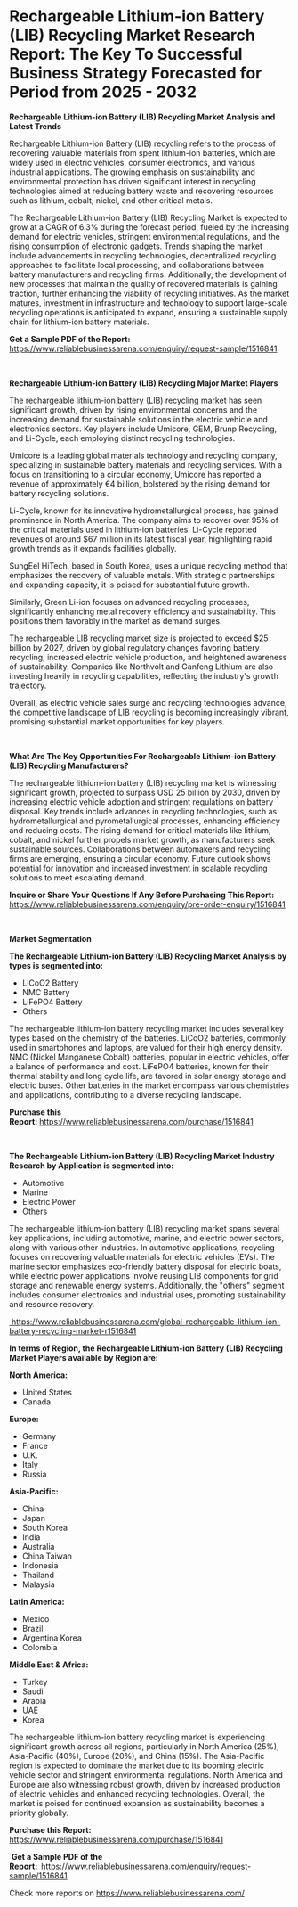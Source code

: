 <p><h1>Rechargeable Lithium-ion Battery (LIB) Recycling Market Research Report: The Key To Successful Business Strategy Forecasted for Period from 2025 - 2032</h1></p><p><strong>Rechargeable Lithium-ion Battery (LIB) Recycling Market Analysis and Latest Trends</strong></p>
<p><p>Rechargeable Lithium-ion Battery (LIB) recycling refers to the process of recovering valuable materials from spent lithium-ion batteries, which are widely used in electric vehicles, consumer electronics, and various industrial applications. The growing emphasis on sustainability and environmental protection has driven significant interest in recycling technologies aimed at reducing battery waste and recovering resources such as lithium, cobalt, nickel, and other critical metals.</p><p>The Rechargeable Lithium-ion Battery (LIB) Recycling Market is expected to grow at a CAGR of 6.3% during the forecast period, fueled by the increasing demand for electric vehicles, stringent environmental regulations, and the rising consumption of electronic gadgets. Trends shaping the market include advancements in recycling technologies, decentralized recycling approaches to facilitate local processing, and collaborations between battery manufacturers and recycling firms. Additionally, the development of new processes that maintain the quality of recovered materials is gaining traction, further enhancing the viability of recycling initiatives. As the market matures, investment in infrastructure and technology to support large-scale recycling operations is anticipated to expand, ensuring a sustainable supply chain for lithium-ion battery materials.</p></p>
<p><strong>Get a Sample PDF of the Report:&nbsp;</strong> <a href="https://www.reliablebusinessarena.com/enquiry/request-sample/1516841?utm_campaign=3024&utm_medium=2&utm_source=Github&utm_content=ia&utm_term=07042025&utm_id=rechargeable-lithium-ion-battery-lib-recycling">https://www.reliablebusinessarena.com/enquiry/request-sample/1516841</a></p>
<p>&nbsp;</p>
<p><strong>Rechargeable Lithium-ion Battery (LIB) Recycling Major Market Players</strong></p>
<p><p>The rechargeable lithium-ion battery (LIB) recycling market has seen significant growth, driven by rising environmental concerns and the increasing demand for sustainable solutions in the electric vehicle and electronics sectors. Key players include Umicore, GEM, Brunp Recycling, and Li-Cycle, each employing distinct recycling technologies.</p><p>Umicore is a leading global materials technology and recycling company, specializing in sustainable battery materials and recycling services. With a focus on transitioning to a circular economy, Umicore has reported a revenue of approximately €4 billion, bolstered by the rising demand for battery recycling solutions.</p><p>Li-Cycle, known for its innovative hydrometallurgical process, has gained prominence in North America. The company aims to recover over 95% of the critical materials used in lithium-ion batteries. Li-Cycle reported revenues of around $67 million in its latest fiscal year, highlighting rapid growth trends as it expands facilities globally.</p><p>SungEel HiTech, based in South Korea, uses a unique recycling method that emphasizes the recovery of valuable metals. With strategic partnerships and expanding capacity, it is poised for substantial future growth. </p><p>Similarly, Green Li-ion focuses on advanced recycling processes, significantly enhancing metal recovery efficiency and sustainability. This positions them favorably in the market as demand surges.</p><p>The rechargeable LIB recycling market size is projected to exceed $25 billion by 2027, driven by global regulatory changes favoring battery recycling, increased electric vehicle production, and heightened awareness of sustainability. Companies like Northvolt and Ganfeng Lithium are also investing heavily in recycling capabilities, reflecting the industry's growth trajectory.</p><p>Overall, as electric vehicle sales surge and recycling technologies advance, the competitive landscape of LIB recycling is becoming increasingly vibrant, promising substantial market opportunities for key players.</p></p>
<p>&nbsp;</p>
<p><strong>What Are The Key Opportunities For Rechargeable Lithium-ion Battery (LIB) Recycling Manufacturers?</strong></p>
<p><p>The rechargeable lithium-ion battery (LIB) recycling market is witnessing significant growth, projected to surpass USD 25 billion by 2030, driven by increasing electric vehicle adoption and stringent regulations on battery disposal. Key trends include advances in recycling technologies, such as hydrometallurgical and pyrometallurgical processes, enhancing efficiency and reducing costs. The rising demand for critical materials like lithium, cobalt, and nickel further propels market growth, as manufacturers seek sustainable sources. Collaborations between automakers and recycling firms are emerging, ensuring a circular economy. Future outlook shows potential for innovation and increased investment in scalable recycling solutions to meet escalating demand.</p></p>
<p><strong>Inquire or Share Your Questions If Any Before Purchasing This Report:</strong> <a href="https://www.reliablebusinessarena.com/enquiry/pre-order-enquiry/1516841?utm_campaign=3024&utm_medium=2&utm_source=Github&utm_content=ia&utm_term=07042025&utm_id=rechargeable-lithium-ion-battery-lib-recycling">https://www.reliablebusinessarena.com/enquiry/pre-order-enquiry/1516841</a></p>
<p>&nbsp;</p>
<p><strong>Market Segmentation</strong></p>
<p><strong>The Rechargeable Lithium-ion Battery (LIB) Recycling Market Analysis by types is segmented into:</strong></p>
<p><ul><li>LiCoO2 Battery</li><li>NMC Battery</li><li>LiFePO4 Battery</li><li>Others</li></ul></p>
<p><p>The rechargeable lithium-ion battery recycling market includes several key types based on the chemistry of the batteries. LiCoO2 batteries, commonly used in smartphones and laptops, are valued for their high energy density. NMC (Nickel Manganese Cobalt) batteries, popular in electric vehicles, offer a balance of performance and cost. LiFePO4 batteries, known for their thermal stability and long cycle life, are favored in solar energy storage and electric buses. Other batteries in the market encompass various chemistries and applications, contributing to a diverse recycling landscape.</p></p>
<p><strong>Purchase this Report:&nbsp;</strong><a href="https://www.reliablebusinessarena.com/purchase/1516841?utm_campaign=3024&utm_medium=2&utm_source=Github&utm_content=ia&utm_term=07042025&utm_id=rechargeable-lithium-ion-battery-lib-recycling">https://www.reliablebusinessarena.com/purchase/1516841</a></p>
<p>&nbsp;</p>
<p><strong>The Rechargeable Lithium-ion Battery (LIB) Recycling Market Industry Research by Application is segmented into:</strong></p>
<p><ul><li>Automotive</li><li>Marine</li><li>Electric Power</li><li>Others</li></ul></p>
<p><p>The rechargeable lithium-ion battery (LIB) recycling market spans several key applications, including automotive, marine, and electric power sectors, along with various other industries. In automotive applications, recycling focuses on recovering valuable materials for electric vehicles (EVs). The marine sector emphasizes eco-friendly battery disposal for electric boats, while electric power applications involve reusing LIB components for grid storage and renewable energy systems. Additionally, the "others" segment includes consumer electronics and industrial uses, promoting sustainability and resource recovery.</p></p>
<p><a href="https://www.reliablebusinessarena.com/global-rechargeable-lithium-ion-battery-recycling-market-r1516841?utm_campaign=3024&utm_medium=2&utm_source=Github&utm_content=ia&utm_term=07042025&utm_id=rechargeable-lithium-ion-battery-lib-recycling">&nbsp;https://www.reliablebusinessarena.com/global-rechargeable-lithium-ion-battery-recycling-market-r1516841</a></p>
<p><strong>In terms of Region, the Rechargeable Lithium-ion Battery (LIB) Recycling Market Players available by Region are:</strong></p>
<p>
    <p> <strong> North America: </strong>
        <ul>
            <li>United States</li>
            <li>Canada</li>
        </ul>
        </p> 
    <p> <strong> Europe: </strong>
        <ul>
            <li>Germany</li>
            <li>France</li>
            <li>U.K.</li>
            <li>Italy</li>
            <li>Russia</li>
        </ul>
        </p> 
    <p> <strong> Asia-Pacific: </strong>
        <ul>
            <li>China</li>
            <li>Japan</li>
            <li>South Korea</li>
            <li>India</li>
            <li>Australia</li>
            <li>China Taiwan</li>
            <li>Indonesia</li>
            <li>Thailand</li>
            <li>Malaysia</li>
        </ul>
        </p> 
    <p> <strong> Latin America: </strong>
        <ul>
            <li>Mexico</li>
            <li>Brazil</li>
            <li>Argentina Korea</li>
            <li>Colombia</li>
        </ul>
        </p> 
    <p> <strong> Middle East & Africa: </strong>
        <ul>
            <li>Turkey</li>
            <li>Saudi</li>
            <li>Arabia</li>
            <li>UAE</li>
            <li>Korea</li>
        </ul>
    </p>
    </p>
<p><p>The rechargeable lithium-ion battery recycling market is experiencing significant growth across all regions, particularly in North America (25%), Asia-Pacific (40%), Europe (20%), and China (15%). The Asia-Pacific region is expected to dominate the market due to its booming electric vehicle sector and stringent environmental regulations. North America and Europe are also witnessing robust growth, driven by increased production of electric vehicles and enhanced recycling technologies. Overall, the market is poised for continued expansion as sustainability becomes a priority globally.</p></p>
<p><strong>Purchase this Report: </strong><a href="https://www.reliablebusinessarena.com/purchase/1516841?utm_campaign=3024&utm_medium=2&utm_source=Github&utm_content=ia&utm_term=07042025&utm_id=rechargeable-lithium-ion-battery-lib-recycling">https://www.reliablebusinessarena.com/purchase/1516841</a></p>
<p>&nbsp;<strong>Get a Sample PDF of the Report:&nbsp;&nbsp;</strong><a href="https://www.reliablebusinessarena.com/enquiry/request-sample/1516841?utm_campaign=3024&utm_medium=2&utm_source=Github&utm_content=ia&utm_term=07042025&utm_id=rechargeable-lithium-ion-battery-lib-recycling">https://www.reliablebusinessarena.com/enquiry/request-sample/1516841</a></p>
<p><strong></strong></p>
<p>Check more reports on <a href="https://www.reliablebusinessarena.com/?utm_campaign=3024&utm_medium=2&utm_source=Github&utm_content=ia&utm_term=07042025&utm_id=rechargeable-lithium-ion-battery-lib-recycling">https://www.reliablebusinessarena.com/</a></p>